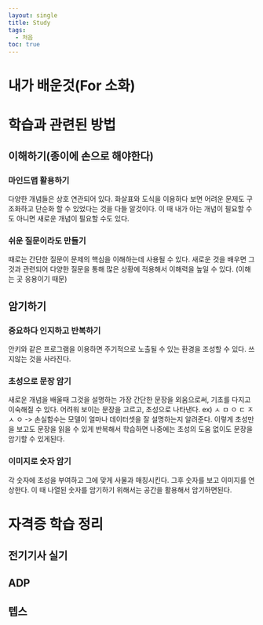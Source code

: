 ```yaml
---
layout: single
title: Study
tags:
  - 처음
toc: true
---
```


# 내가 배운것(For 소화)


# 학습과 관련된 방법

## 이해하기(종이에 손으로 해야한다)

### 마인드맵 활용하기
다양한 개념들은 상호 연관되어 있다. 화살표와 도식을 이용하다 보면 어려운 문제도 구조화하고 단순화 할 수 있었다는 것을 다들 알것이다. 이 때 내가 아는 개념이 필요할 수도 아니면 새로운 개념이 필요할 수도 있다. 

### 쉬운 질문이라도 만들기
때로는 간단한 질문이 문제의 핵심을 이해하는데 사용될 수 있다. 새로운 것을 배우면 그것과 관련되어 다양한 질문을 통해 많은 상황에 적용해서 이해력을 높일 수 있다. (이해는 곳 응용이기 때문)

## 암기하기
### 중요하다 인지하고 반복하기
안키와 같은 프로그램을 이용하면 주기적으로 노출될 수 있는 환경을 조성할 수 있다. 쓰지않는 것을 사라진다.
### 초성으로 문장 암기
새로운 개념을 배울때 그것을 설명하는 가장 간단한 문장을 외움으로써, 기초를 다지고 이숙해질 수 있다. 어려워 보이는 문장을 고르고, 초성으로 나타낸다. 
ex) ㅅ ㅁ ㅇ ㄷ ㅈ ㅅ ㅇ -> 손실함수는 모델이 얼마나 데이터셋을 잘 설명하는지 알려준다. 
이렇게 초성만을 보고도 문장을 읽을 수 있게 반복해서 학습하면 나중에는 초성의 도움 없이도 문장을 암기할 수 있게된다.

### 이미지로 숫자 암기
각 숫자에 초성을 부여하고 그에 맞게 사물과 매칭시킨다. 그후 숫자를 보고 이미지를 연상한다. 이 때 나열된 숫자를 암기하기 위해서는 공간을 활용해서 암기하면된다.



# 자격증 학습 정리
## 전기기사 실기

## ADP

## 텝스
